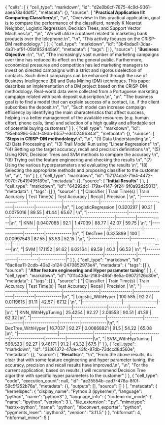 {
 "cells": [
  {
   "cell_type": "markdown",
   "id": "d2e0b8cf-7875-4c9d-9361-aaea78a4ddf5",
   "metadata": {},
   "source": [
    "**Practical Application III: Comparing Classifiers**\n",
    "\n",
    "Overview: In this practical application, goal is to compare the performance of the classifierd, namely K Nearest Neighbor, Logistic Regression, Decision Trees, and Support Vector Machines.\n",
    "\n",
    "We will utilize a dataset related to marketing bank products over the telephone.\n",
    "\n",
    "This activity focuses on the CRISP-DM methodology."
   ]
  },
  {
   "cell_type": "markdown",
   "id": "3b4bdad1-3daa-4a31-af91-05bf852445a0",
   "metadata": {
    "tags": []
   },
   "source": [
    "**Business Objective :**\n",
    "\n",
    "The increasingly vast number of marketing campaigns over time has reduced its effect on the general public. Furthermore, economical pressures and competition has led marketing managers to invest on directed campaigns with a strict and rigorous selection of contacts. Such direct campaigns can be enhanced through the use of Business Intelligence (BI) and Data Mining (DM) techniques. This paper describes an implementation of a DM project based on the CRISP-DM methodology. Real-world data were collected from a Portuguese marketing campaign related with bank deposit subscription.\n",
    "\n",
    "The business goal is to find a model that can explain success of a contact, i.e. if the client subscribes the deposit.\n",
    "\n",
    "Such model can increase campaign efficiency by identifying the main characteristics that affect success, helping in a better management of the available resources (e.g. human effort, phone calls, time) and selection of a high quality and affordable set of potential buying customers"
   ]
  },
  {
   "cell_type": "markdown",
   "id": "95ebb99c-53c1-49db-bb57-e3c0249634af",
   "metadata": {},
   "source": [
    "**Steps in CRISP-DM methodology**\n",
    "\n",
    "(1) Data Understanding     \n",
    "(2) Data Processing      \n",
    "(3) Trail Model Run using \"Linear Regressions\"     \n",
    "(4) Setting up the target accuracy, recall and precision definintions     \n",
    "(5) Using KNN, Decision Trees and SVM methods to compare the accuracy      \n",
    "(6) Trying out the feature engineering and checking the results        \n",
    "(7) Using the various hyperparameters and evaluating the results        \n",
    "(8) Selecting the appropriate methods and proposing classifier to the customer          \n",
    "\n",
    "\n"
   ]
  },
  {
   "cell_type": "markdown",
   "id": "57174da3-71e4-4472-9070-7b419495189e",
   "metadata": {},
   "source": [
    "**Initial Results**"
   ]
  },
  {
   "cell_type": "markdown",
   "id": "64292dc1-179a-4147-9f24-9f0a92d25013",
   "metadata": {
    "tags": []
   },
   "source": [
    "| Classifier         |   Train Time(s) |   Train Accuracy |   Test Time(s) |   Test Accuracy |   Recall |   Precision |   \n",
    "|--------------------|-----------------|------------------|----------------|-----------------|----------|-------------|\n",
    "| LogisticRegression |       0.320297  |            90.21 |     0.0075016  |           89.55 |    41.44 |       65.67 |    \n",
    "|--------------------|-----------------|------------------|----------------|-----------------|----------|-------------|\n",
    "| KNN                |       0.0407088 |            92.1  |     1.47039    |           88.77 |    42.07 |       59.75 |     \n",
    "|--------------------|-----------------|------------------|----------------|-----------------|----------|-------------|\n",
    "| DecTree            |       0.325899  |           100    |     0.00997543 |           87.55 |    53.53 |       52.15 | \n",
    "|--------------------|-----------------|------------------|----------------|-----------------|----------|-------------|\n",
    "| SVM                |      17.1152    |            91.62 |     6.02164    |           89.59 |    40.3  |       66.53 | \n",
    "|--------------------|-----------------|------------------|----------------|-----------------|----------|-------------|"
   ]
  },
  {
   "cell_type": "markdown",
   "id": "8ac8ea11-2cdb-40a2-b124-2470852973e4",
   "metadata": {
    "tags": []
   },
   "source": [
    "**After feature engineering and Hyper parameter tuning**"
   ]
  },
  {
   "cell_type": "markdown",
   "id": "011c43da-2183-49bf-8e5a-09072126c80e",
   "metadata": {
    "tags": []
   },
   "source": [
    "| Classifier         |   Train Time(s) |   Train Accuracy |   Test Time(s) |   Test Accuracy |   Recall |   Precision |  \n",
    "|--------------------|-----------------|------------------|----------------|-----------------|----------|-------------|\n",
    "| Logistic_WithHyper |        100.585  |            92.27 |     0.0119815  |           91.11 |    42.57 |       67.12 | \n",
    "|--------------------|-----------------|------------------|----------------|-----------------|----------|-------------|\n",
    "| KNN_WithHypTuning  |         25.4254 |            92.27 |     2.06553    |           90.51 |    41.39 |       62.32 |\n",
    "|--------------------|-----------------|------------------|----------------|-----------------|----------|-------------|\n",
    "| DecTree_WithHyper  |         16.7037 |            92.27 |     0.00868821 |           91.5  |    54.22 |       65.08 |\n",
    "|--------------------|-----------------|------------------|----------------|-----------------|----------|-------------|\n",
    "| SVM_WithHypTuning  |        506.523  |            92.27 |     9.46171    |           91.2  |    43.32 |       67.5  |"
   ]
  },
  {
   "cell_type": "markdown",
   "id": "31361372-47de-43fc-87db-73dccd8d560e",
   "metadata": {},
   "source": [
    "**Results**\n",
    "\n",
    "From the above results, its clear that with some feature engineering and hyper parameter tuning, the accuracy, precision and recall results have improved.\n",
    "\n",
    "For the current application, based on results, I will recommend Decision Tree algorithm with specific hyper parameters to the customer"
   ]
  },
  {
   "cell_type": "code",
   "execution_count": null,
   "id": "ae35554b-cad7-478a-8f0f-59c5f252b76a",
   "metadata": {},
   "outputs": [],
   "source": []
  }
 ],
 "metadata": {
  "kernelspec": {
   "display_name": "Python 3 (ipykernel)",
   "language": "python",
   "name": "python3"
  },
  "language_info": {
   "codemirror_mode": {
    "name": "ipython",
    "version": 3
   },
   "file_extension": ".py",
   "mimetype": "text/x-python",
   "name": "python",
   "nbconvert_exporter": "python",
   "pygments_lexer": "ipython3",
   "version": "3.11.5"
  }
 },
 "nbformat": 4,
 "nbformat_minor": 5
}
